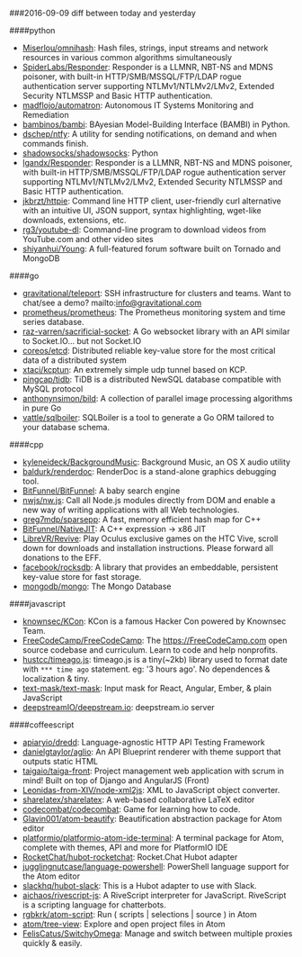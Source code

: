 ###2016-09-09
diff between today and yesterday

####python
* [Miserlou/omnihash](https://github.com/Miserlou/omnihash): Hash files, strings, input streams and network resources in various common algorithms simultaneously
* [SpiderLabs/Responder](https://github.com/SpiderLabs/Responder): Responder is a LLMNR, NBT-NS and MDNS poisoner, with built-in HTTP/SMB/MSSQL/FTP/LDAP rogue authentication server supporting NTLMv1/NTLMv2/LMv2, Extended Security NTLMSSP and Basic HTTP authentication.
* [madflojo/automatron](https://github.com/madflojo/automatron): Autonomous IT Systems Monitoring and Remediation
* [bambinos/bambi](https://github.com/bambinos/bambi): BAyesian Model-Building Interface (BAMBI) in Python.
* [dschep/ntfy](https://github.com/dschep/ntfy): A utility for sending notifications, on demand and when commands finish.
* [shadowsocks/shadowsocks](https://github.com/shadowsocks/shadowsocks): Python
* [lgandx/Responder](https://github.com/lgandx/Responder): Responder is a LLMNR, NBT-NS and MDNS poisoner, with built-in HTTP/SMB/MSSQL/FTP/LDAP rogue authentication server supporting NTLMv1/NTLMv2/LMv2, Extended Security NTLMSSP and Basic HTTP authentication.
* [jkbrzt/httpie](https://github.com/jkbrzt/httpie): Command line HTTP client, user-friendly curl alternative with an intuitive UI, JSON support, syntax highlighting, wget-like downloads, extensions, etc.
* [rg3/youtube-dl](https://github.com/rg3/youtube-dl): Command-line program to download videos from YouTube.com and other video sites
* [shiyanhui/Young](https://github.com/shiyanhui/Young): A full-featured forum software built on Tornado and MongoDB

####go
* [gravitational/teleport](https://github.com/gravitational/teleport): SSH infrastructure for clusters and teams. Want to chat/see a demo? mailto:info@gravitational.com
* [prometheus/prometheus](https://github.com/prometheus/prometheus): The Prometheus monitoring system and time series database.
* [raz-varren/sacrificial-socket](https://github.com/raz-varren/sacrificial-socket): A Go websocket library with an API similar to Socket.IO... but not Socket.IO
* [coreos/etcd](https://github.com/coreos/etcd): Distributed reliable key-value store for the most critical data of a distributed system
* [xtaci/kcptun](https://github.com/xtaci/kcptun): An extremely simple udp tunnel based on KCP.
* [pingcap/tidb](https://github.com/pingcap/tidb): TiDB is a distributed NewSQL database compatible with MySQL protocol
* [anthonynsimon/bild](https://github.com/anthonynsimon/bild): A collection of parallel image processing algorithms in pure Go
* [vattle/sqlboiler](https://github.com/vattle/sqlboiler): SQLBoiler is a tool to generate a Go ORM tailored to your database schema.

####cpp
* [kyleneideck/BackgroundMusic](https://github.com/kyleneideck/BackgroundMusic): Background Music, an OS X audio utility
* [baldurk/renderdoc](https://github.com/baldurk/renderdoc): RenderDoc is a stand-alone graphics debugging tool.
* [BitFunnel/BitFunnel](https://github.com/BitFunnel/BitFunnel): A baby search engine
* [nwjs/nw.js](https://github.com/nwjs/nw.js): Call all Node.js modules directly from DOM and enable a new way of writing applications with all Web technologies.
* [greg7mdp/sparsepp](https://github.com/greg7mdp/sparsepp): A fast, memory efficient hash map for C++
* [BitFunnel/NativeJIT](https://github.com/BitFunnel/NativeJIT): A C++ expression -> x86 JIT
* [LibreVR/Revive](https://github.com/LibreVR/Revive): Play Oculus exclusive games on the HTC Vive, scroll down for downloads and installation instructions. Please forward all donations to the EFF.
* [facebook/rocksdb](https://github.com/facebook/rocksdb): A library that provides an embeddable, persistent key-value store for fast storage.
* [mongodb/mongo](https://github.com/mongodb/mongo): The Mongo Database

####javascript
* [knownsec/KCon](https://github.com/knownsec/KCon): KCon is a famous Hacker Con powered by Knownsec Team.
* [FreeCodeCamp/FreeCodeCamp](https://github.com/FreeCodeCamp/FreeCodeCamp): The https://FreeCodeCamp.com open source codebase and curriculum. Learn to code and help nonprofits.
* [hustcc/timeago.js](https://github.com/hustcc/timeago.js):   timeago.js is a tiny(~2kb) library used to format date with `*** time ago` statement. eg: '3 hours ago'. No dependences & localization & tiny.
* [text-mask/text-mask](https://github.com/text-mask/text-mask): Input mask for React, Angular, Ember, & plain JavaScript
* [deepstreamIO/deepstream.io](https://github.com/deepstreamIO/deepstream.io): deepstream.io server

####coffeescript
* [apiaryio/dredd](https://github.com/apiaryio/dredd): Language-agnostic HTTP API Testing Framework
* [danielgtaylor/aglio](https://github.com/danielgtaylor/aglio): An API Blueprint renderer with theme support that outputs static HTML
* [taigaio/taiga-front](https://github.com/taigaio/taiga-front): Project management web application with scrum in mind! Built on top of Django and AngularJS (Front)
* [Leonidas-from-XIV/node-xml2js](https://github.com/Leonidas-from-XIV/node-xml2js): XML to JavaScript object converter.
* [sharelatex/sharelatex](https://github.com/sharelatex/sharelatex): A web-based collaborative LaTeX editor
* [codecombat/codecombat](https://github.com/codecombat/codecombat): Game for learning how to code.
* [Glavin001/atom-beautify](https://github.com/Glavin001/atom-beautify):  Beautification abstraction package for Atom editor
* [platformio/platformio-atom-ide-terminal](https://github.com/platformio/platformio-atom-ide-terminal): A terminal package for Atom, complete with themes, API and more for PlatformIO IDE
* [RocketChat/hubot-rocketchat](https://github.com/RocketChat/hubot-rocketchat): Rocket.Chat Hubot adapter
* [jugglingnutcase/language-powershell](https://github.com/jugglingnutcase/language-powershell): PowerShell language support for the Atom editor
* [slackhq/hubot-slack](https://github.com/slackhq/hubot-slack): This is a Hubot adapter to use with Slack.
* [aichaos/rivescript-js](https://github.com/aichaos/rivescript-js): A RiveScript interpreter for JavaScript. RiveScript is a scripting language for chatterbots.
* [rgbkrk/atom-script](https://github.com/rgbkrk/atom-script):  Run ( scripts | selections | source ) in Atom
* [atom/tree-view](https://github.com/atom/tree-view): Explore and open project files in Atom
* [FelisCatus/SwitchyOmega](https://github.com/FelisCatus/SwitchyOmega): Manage and switch between multiple proxies quickly & easily.
